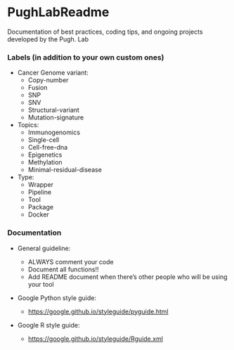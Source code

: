 # PughLabReadme
Documentation of best practices, coding tips, and ongoing projects developed by the Pugh. Lab

### Labels (in addition to your own custom ones)
- Cancer Genome variant: 
  - Copy-number
  - Fusion
  - SNP
  - SNV
  - Structural-variant
  - Mutation-signature
- Topics:
  - Immunogenomics
  - Single-cell
  - Cell-free-dna
  - Epigenetics 
  - Methylation 
  - Minimal-residual-disease
- Type:
  - Wrapper
  - Pipeline
  - Tool
  - Package
  - Docker

### Documentation
- General guideline:
  - ALWAYS comment your code 
  - Document all functions!!
  - Add README document when there’s other people who will be using your tool
  
- Google Python style guide:
  - https://google.github.io/styleguide/pyguide.html

- Google R style guide:
  - https://google.github.io/styleguide/Rguide.xml

